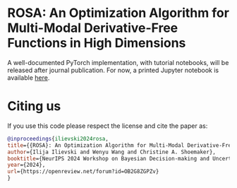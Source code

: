 # ROSA: An Optimization Algorithm for Multi-Modal Derivative-Free Functions in High Dimensions

A well-documented PyTorch implementation, with tutorial notebooks, will be released after journal publication.   For now, a printed Jupyter notebook is available [here](ROSA_code.pdf).

# Citing us
If you use this code please respect the license and cite the paper as:
```bib
@inproceedings{ilievski2024rosa,
title={{ROSA}: An Optimization Algorithm for Multi-Modal Derivative-Free Functions in High Dimensions},
author={Ilija Ilievski and Wenyu Wang and Christine A. Shoemaker},
booktitle={NeurIPS 2024 Workshop on Bayesian Decision-making and Uncertainty},
year={2024},
url={https://openreview.net/forum?id=OB2G8ZGPZv}
}
```
